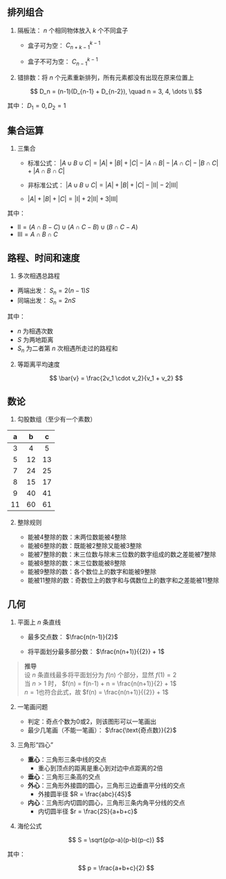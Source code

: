 
## 排列组合

1. 隔板法： $n$ 个相同物体放入 $k$ 个不同盒子

    + 盒子可为空： $C_{n+k-1}^{k-1}$
    
    + 盒子不可为空： $C_{n-1}^{k-1}$

2. 错排数：将 $n$ 个元素重新排列，所有元素都没有出现在原来位置上

$$
D_n = (n-1)(D_{n-1} + D_{n-2}), \quad n = 3, 4, \dots \\
$$

其中： $D_1 = 0, D_2 = 1$

## 集合运算

1. 三集合

    + 标准公式： $|A \cup B \cup C| = |A| + |B| + |C| - |A \cap B| - |A \cap C| - |B \cap C| + |A \cap B \cap C|$

    + 非标准公式： $|A \cup B \cup C| = |A| + |B| + |C| - |Ⅱ| - 2|Ⅲ|$

    + $|A| + |B| + |C| = |Ⅰ| + 2|Ⅱ| + 3|Ⅲ|$

其中：
+ $Ⅱ = (A \cap B - C) \cup (A \cap C - B) \cup (B \cap C - A)$
+ $Ⅲ = A \cap B \cap C$

## 路程、时间和速度

1. 多次相遇总路程

+ 两端出发： $S_n = 2(n-1)S$
+ 同端出发： $S_n = 2nS$

其中：

+ $n$ 为相遇次数
+ $S$ 为两地距离
+ $S_n$ 为二者第 $n$ 次相遇所走过的路程和 

2. 等距离平均速度

$$
\bar{v} = \frac{2v_1 \cdot v_2}{v_1 + v_2} 
$$

## 数论

1. 勾股数组（至少有一个素数）

|a|b|c|
|:---:|:---:|:---:|
|3|4|5|
|5|12|13|
|7|24|25|
|8|15|17|
|9|40|41|
|11|60|61|

2. 整除规则

    + 能被4整除的数：末两位数能被4整除
    + 能被6整除的数：既能被2整除又能被3整除
    + 能被7整除的数：末三位数与除末三位数的数字组成的数之差能被7整除
    + 能被8整除的数：末三位数能被8整除
    + 能被9整除的数：各个数位上的数字和能被9整除
    + 能被11整除的数：奇数位上的数字和与偶数位上的数字和之差能被11整除

## 几何

1. 平面上 $n$ 条直线

    + 最多交点数： $\frac{n(n-1)}{2}$

    + 将平面划分最多部分数： $\frac{n(n+1)}{{2}} + 1$

> **推导**  
> 设 $n$ 条直线最多将平面划分为 $f(n)$ 个部分，显然 $f(1) = 2$  
> 当 $n > 1$ 时， $f(n) = f(n-1) + n = \frac{n(n+1)}{2} + 1$  
> $n = 1$也符合此式，故 $f(n) = \frac{n(n+1)}{{2}} + 1$

2. 一笔画问题

    + 判定：奇点个数为0或2，则该图形可以一笔画出
    + 最少几笔画（不能一笔画）： $\frac{\text{奇点数}}{2}$

3. 三角形“四心”

    + **重心**：三角形三条中线的交点
        + 重心到顶点的距离是重心到对边中点距离的2倍
    + **垂心**：三角形三条高的交点
    + **外心**：三角形外接圆的圆心，三角形三边垂直平分线的交点
        + 外接圆半径 $R = \frac{abc}{4S}$ 
    + **内心**：三角形内切圆的圆心，三角形三条内角平分线的交点
        + 内切圆半径 $r = \frac{2S}{a+b+c}$

4. 海伦公式

$$
S = \sqrt{p(p-a)(p-b)(p-c)}
$$

其中：

$$
p = \frac{a+b+c}{2}
$$
